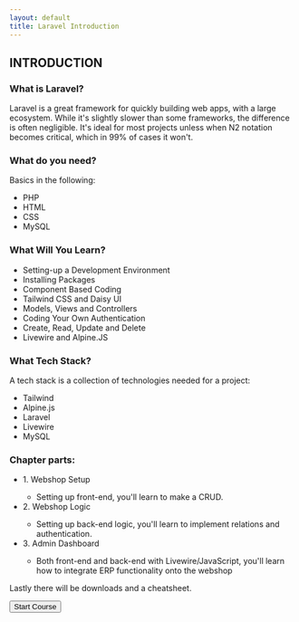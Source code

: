 ```yaml
---
layout: default
title: Laravel Introduction
---
```


<h2>INTRODUCTION</h2>

<h3>What is Laravel?</h3>
<p>Laravel is a great framework for quickly building web apps, with a large ecosystem. While it's slightly slower than some frameworks, the difference is often negligible. It's ideal for most projects unless when N2 notation becomes critical, which in 99% of cases it won't.</p>

<h3>What do you need?</h3>
<p>Basics in the following:</p>
<ul>
  <li>PHP</li>
  <li>HTML</li>
  <li>CSS</li>
  <li>MySQL</li>
</ul>

<h3>What Will You Learn?</h3>
<ul>
  <li>Setting-up a Development Environment</li>
  <li>Installing Packages</li>
  <li>Component Based Coding</li>
  <li>Tailwind CSS and Daisy UI</li>
  <li>Models, Views and Controllers</li>
  <li>Coding Your Own Authentication</li>
  <li>Create, Read, Update and Delete</li>
  <li>Livewire and Alpine.JS</li>
</ul>

<h3>What Tech Stack?</h3>
<p>A tech stack is a collection of technologies needed for a project:</p>
<ul>
  <li>Tailwind</li>
  <li>Alpine.js</li>
  <li>Laravel</li>
  <li>Livewire</li>
  <li>MySQL</li>
</ul>


<h3>Chapter parts:</h3>
<ul>
  <li>1. Webshop Setup</li>
      <ul>
        <li>Setting up front-end, you'll learn to make a CRUD.</li>
      </ul>
  <li>2. Webshop Logic</li>
      <ul>
        <li>Setting up back-end logic, you'll learn to implement relations and authentication.</li>
      </ul>
  <li>3. Admin Dashboard</li>
      <ul>
        <li>Both front-end and back-end with Livewire/JavaScript, you'll learn how to integrate ERP functionality onto the webshop</li>
      </ul>
</ul>


<p>Lastly there will be downloads and a cheatsheet.</p>

<a href="/views/laravel/setup"><button>Start Course</button></a>
